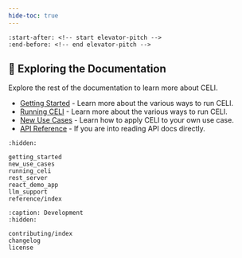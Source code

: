 ```yaml
---
hide-toc: true
---
```


```{include} ../README.md
:start-after: <!-- start elevator-pitch -->
:end-before: <!-- end elevator-pitch -->
```

## 📖 Exploring the Documentation

Explore the rest of the documentation to learn more about CELI.
* [Getting Started](getting_started) - Learn more about the various ways to run CELI.
* [Running CELI](running_celi) - Learn more about the various ways to run CELI.
* [New Use Cases](new_use_cases) - Learn how to apply CELI to your own use case.
* [API Reference](reference/index) - If you are into reading API docs directly.

```{toctree}
:hidden:

getting_started
new_use_cases
running_celi
rest_server
react_demo_app
llm_support
reference/index
```

```{toctree}
:caption: Development
:hidden:

contributing/index
changelog
license
```
